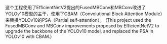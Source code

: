 这个工程使用了EfficientNetV2提出的FusedMBConv和MBConv改进了YOLOv10模型的主干，使用了CBAM（Convolutional Block Attention Module）来替换YOLOv10的PSA（Partial self-attention）。
(This project used the FusedMBConv and MBConv improvements proposed by EfficientNetV2 to upgrade the backbone of the YOLOv10 model, and replaced the PSA in YOLOv10 with CBAM.)
